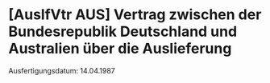 # [AuslfVtr AUS] Vertrag zwischen der Bundesrepublik Deutschland und Australien über die Auslieferung

Ausfertigungsdatum: 14.04.1987

 